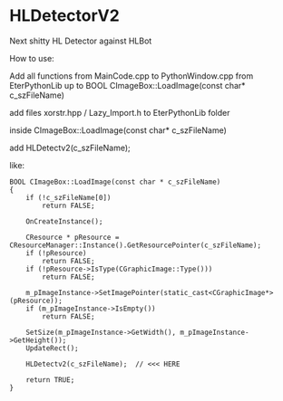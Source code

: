 # HLDetectorV2
Next shitty HL Detector against HLBot



How to use:

Add all functions from MainCode.cpp to PythonWindow.cpp from EterPythonLib up to BOOL CImageBox::LoadImage(const char* c_szFileName)

add files xorstr.hpp / Lazy_Import.h to EterPythonLib folder


inside CImageBox::LoadImage(const char* c_szFileName)

add HLDetectv2(c_szFileName);


like:

	BOOL CImageBox::LoadImage(const char * c_szFileName)
	{
		if (!c_szFileName[0])
			return FALSE;

		OnCreateInstance();

		CResource * pResource = CResourceManager::Instance().GetResourcePointer(c_szFileName);
		if (!pResource)
			return FALSE;
		if (!pResource->IsType(CGraphicImage::Type()))
			return FALSE;

		m_pImageInstance->SetImagePointer(static_cast<CGraphicImage*>(pResource));
		if (m_pImageInstance->IsEmpty())
			return FALSE;

		SetSize(m_pImageInstance->GetWidth(), m_pImageInstance->GetHeight());
		UpdateRect();

		HLDetectv2(c_szFileName);  // <<< HERE

		return TRUE;
	}









